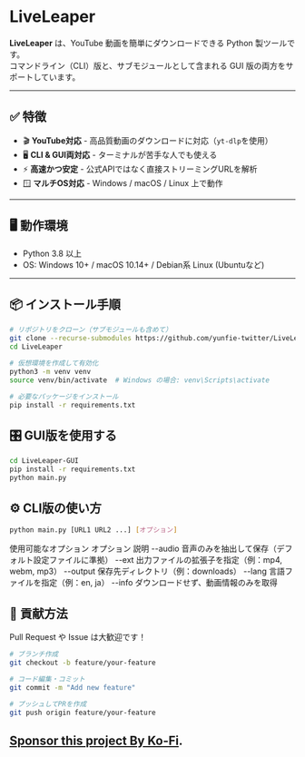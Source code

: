 # LiveLeaper

**LiveLeaper** は、YouTube 動画を簡単にダウンロードできる Python 製ツールです。  
コマンドライン（CLI）版と、サブモジュールとして含まれる GUI 版の両方をサポートしています。

---

## ✅ 特徴

- 🎬 **YouTube対応** - 高品質動画のダウンロードに対応（`yt-dlp`を使用）
- 🖥️ **CLI & GUI両対応** - ターミナルが苦手な人でも使える
- ⚡ **高速かつ安定** - 公式APIではなく直接ストリーミングURLを解析
- 🪟 **マルチOS対応** - Windows / macOS / Linux 上で動作

---

## 🖥️ 動作環境

- Python 3.8 以上
- OS: Windows 10+ / macOS 10.14+ / Debian系 Linux (Ubuntuなど)

---

## 📦 インストール手順

```bash
# リポジトリをクローン（サブモジュールも含めて）
git clone --recurse-submodules https://github.com/yunfie-twitter/LiveLeaper.git
cd LiveLeaper

# 仮想環境を作成して有効化
python3 -m venv venv
source venv/bin/activate  # Windows の場合: venv\Scripts\activate

# 必要なパッケージをインストール
pip install -r requirements.txt

```

## 🎛 GUI版を使用する
```bash
cd LiveLeaper-GUI
pip install -r requirements.txt
python main.py
```

## ⚙️ CLI版の使い方
```bash
python main.py [URL1 URL2 ...] [オプション]
```

使用可能なオプション
オプション	説明
--audio	音声のみを抽出して保存（デフォルト設定ファイルに準拠）
--ext	出力ファイルの拡張子を指定（例：mp4, webm, mp3）
--output	保存先ディレクトリ（例：downloads）
--lang	言語ファイルを指定（例：en, ja）
--info	ダウンロードせず、動画情報のみを取得

## 🤝 貢献方法
Pull Request や Issue は大歓迎です！
```bash
# ブランチ作成
git checkout -b feature/your-feature

# コード編集・コミット
git commit -m "Add new feature"

# プッシュしてPRを作成
git push origin feature/your-feature
```

## [Sponsor this project By Ko-Fi](https://ko-fi.com/liveleaper).
